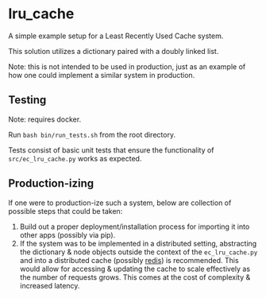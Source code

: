 # lru_cache

A simple example setup for a Least Recently Used Cache system.

This solution utilizes a dictionary paired with a doubly linked list. 

Note: this is not intended to be used in production, just as an example of how one could implement a similar system in production.

## Testing

Note: requires docker.

Run `bash bin/run_tests.sh` from the root directory.

Tests consist of basic unit tests that ensure the functionality of `src/ec_lru_cache.py` works as expected.

## Production-izing

If one were to production-ize such a system, below are collection of possible steps that could be taken:

1. Build out a proper deployment/installation process for importing it into other apps (possibly via pip).
2. If the system was to be implemented in a distributed setting, abstracting the dictionary & node objects outside the context of the `ec_lru_cache.py` and into a distributed cache (possibly [redis](https://redis.io/)) is recommended. This would allow for accessing & updating the cache to scale effectively as the number of requests grows. This comes at the cost of complexity & increased latency.
